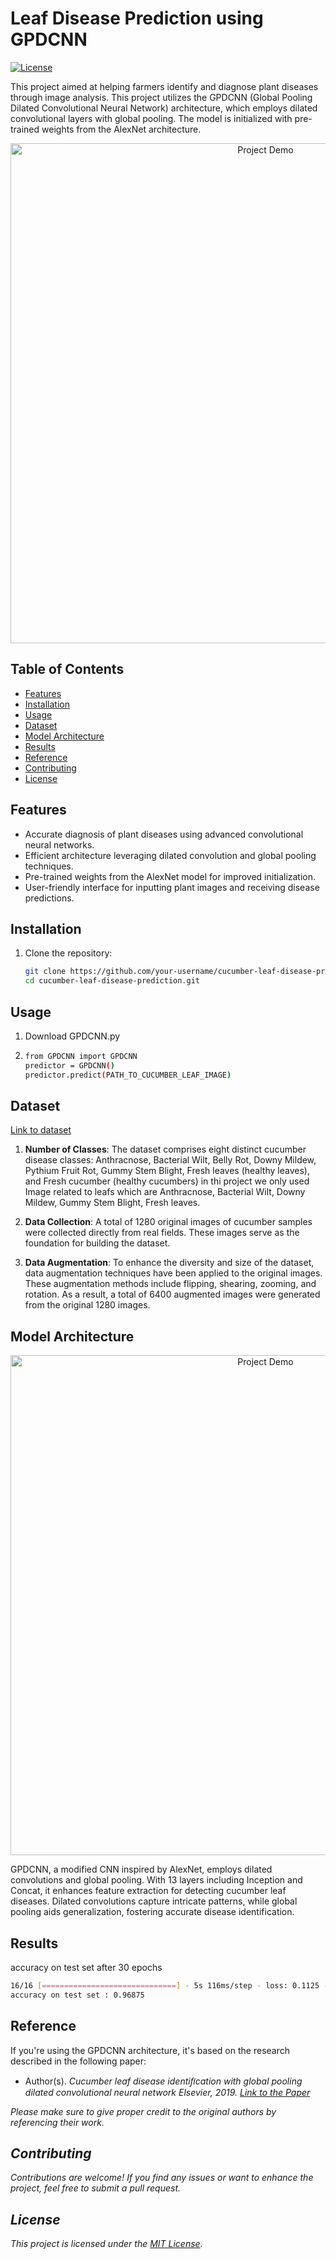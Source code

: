 # Leaf Disease Prediction using GPDCNN

[![License](https://img.shields.io/badge/license-MIT-blue.svg)](https://opensource.org/licenses/MIT)

This project aimed at helping farmers identify and diagnose plant diseases through image analysis. This project utilizes the GPDCNN (Global Pooling Dilated Convolutional Neural Network) architecture, which employs dilated convolutional layers with global pooling. The model is initialized with pre-trained weights from the AlexNet architecture.

<p align="center">
  <img src="https://github.com/ali0salimi/cucumber-leaf-disease-prediction/blob/main/dataset_sample.png" alt="Project Demo" width="800">
</p>

## Table of Contents
- [Features](#features)
- [Installation](#installation)
- [Usage](#usage)
- [Dataset](#dataset)
- [Model Architecture](#model-architecture)
- [Results](#results)
- [Reference](#reference)
- [Contributing](#contributing)
- [License](#license)

## Features

- Accurate diagnosis of plant diseases using advanced convolutional neural networks.
- Efficient architecture leveraging dilated convolution and global pooling techniques.
- Pre-trained weights from the AlexNet model for improved initialization.
- User-friendly interface for inputting plant images and receiving disease predictions.

## Installation

1. Clone the repository:
   
   ```sh
   git clone https://github.com/your-username/cucumber-leaf-disease-prediction.git
   cd cucumber-leaf-disease-prediction.git
   ```
   
## Usage

1. Download GPDCNN.py 

2. 
   ```sh
   from GPDCNN import GPDCNN
   predictor = GPDCNN()
   predictor.predict(PATH_TO_CUCUMBER_LEAF_IMAGE)
   ```

## Dataset
[Link to dataset](https://data.mendeley.com/datasets/y6d3z6f8z9/1)

1. **Number of Classes**: The dataset comprises eight distinct cucumber disease classes: Anthracnose, Bacterial Wilt, Belly Rot, Downy Mildew, Pythium Fruit Rot, Gummy Stem Blight, Fresh leaves (healthy leaves), and Fresh cucumber (healthy cucumbers) in thi project we only used Image related to leafs which are Anthracnose, Bacterial Wilt, Downy Mildew, Gummy Stem Blight, Fresh leaves.

2. **Data Collection**: A total of 1280 original images of cucumber samples were collected directly from real fields. These images serve as the foundation for building the dataset.

3. **Data Augmentation**: To enhance the diversity and size of the dataset, data augmentation techniques have been applied to the original images. These augmentation methods include flipping, shearing, zooming, and rotation. As a result, a total of 6400 augmented images were generated from the original 1280 images.


## Model Architecture

<p align="center">
  <img src="https://github.com/ali0salimi/cucumber-leaf-disease-prediction/blob/main/model-architecture.png" alt="Project Demo" width="800">
</p>
GPDCNN, a modified CNN inspired by AlexNet, employs dilated convolutions and global pooling. With 13 layers including Inception and Concat, it enhances feature extraction for detecting cucumber leaf diseases. Dilated convolutions capture intricate patterns, while global pooling aids generalization, fostering accurate disease identification.

## Results

accuracy on test set after 30 epochs 
```sh
16/16 [==============================] - 5s 116ms/step - loss: 0.1125 - accuracy: 0.9688
accuracy on test set : 0.96875
```

## Reference

If you're using the GPDCNN architecture, it's based on the research described in the following paper:

- Author(s). <i>Cucumber leaf disease identiﬁcation with global pooling dilated
convolutional neural network<i> *Elsevier*, 2019. [Link to the Paper](https://www.sciencedirect.com/science/article/abs/pii/S0168169918317976)

Please make sure to give proper credit to the original authors by referencing their work.

## Contributing

Contributions are welcome! If you find any issues or want to enhance the project, feel free to submit a pull request.

## License

This project is licensed under the [MIT License](LICENSE).
```

